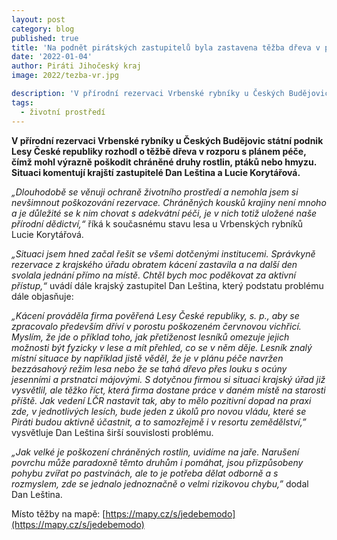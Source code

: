 ```yaml
---
layout: post
category: blog
published: true
title: 'Na podnět pirátských zastupitelů byla zastavena těžba dřeva v přírodní rezervaci Vrbenské rybníky u Českých Budějovic'
date: '2022-01-04'
author: Piráti Jihočeský kraj
image: 2022/tezba-vr.jpg

description: 'V přírodní rezervaci Vrbenské rybníky u Českých Budějovic státní podnik Lesy České republiky rozhodl o těžbě dřeva  v rozporu s plánem péče, čímž mohl výrazně poškodit chráněné druhy rostlin, ptáků nebo hmyzu. Situaci komentují krajští zastupitelé Dan Leština a Lucie Korytářová.'
tags:
  - životní prostředí
---
```

**V přírodní rezervaci Vrbenské rybníky u Českých Budějovic státní podnik Lesy České republiky rozhodl o těžbě dřeva  v rozporu s plánem péče, čímž mohl výrazně poškodit chráněné druhy rostlin, ptáků nebo hmyzu. Situaci komentují krajští zastupitelé Dan Leština a Lucie Korytářová.**

*„Dlouhodobě se věnuji ochraně životního prostředí a nemohla jsem si nevšimnout poškozování rezervace. Chráněných kousků krajiny není mnoho a je důležité se k nim chovat s adekvátní péči, je v nich totiž uložené naše přírodní dědictví,“* říká k současnému stavu lesa u Vrbenských rybníků Lucie Korytářová. 

*„Situaci jsem hned začal řešit se všemi dotčenými institucemi. Správkyně rezervace z krajského úřadu obratem kácení zastavila a na další den svolala jednání přímo na místě. Chtěl bych moc poděkovat za aktivní přístup,“* uvádí dále krajský zastupitel Dan Leština, který podstatu problému dále objasňuje:

*„Kácení prováděla firma pověřená Lesy České republiky, s. p., aby se zpracovalo především dříví v porostu poškozeném červnovou vichřicí. Myslím, že jde o příklad toho, jak přetíženost lesníků omezuje jejich možnosti být fyzicky v lese a mít přehled, co se v něm děje. Lesník znalý místní situace by například jistě věděl, že je v plánu péče navržen bezzásahový režim lesa nebo že se tahá dřevo přes louku s ocúny jesenními a prstnatci májovými. S dotyčnou firmou si situaci krajský úřad již vysvětlil, ale těžko říct, která firma dostane práce v daném místě na starosti příště. Jak vedení LČR nastavit tak, aby to mělo pozitivní dopad na praxi zde, v jednotlivých lesích, bude jeden z úkolů pro novou vládu, které se Piráti budou aktivně účastnit, a to samozřejmě i v resortu zemědělství,”* vysvětluje Dan Leština širší souvislosti problému. 

*„Jak velké je poškození chráněných rostlin, uvidíme na jaře. Narušení povrchu může paradoxně těmto druhům i pomáhat, jsou přizpůsobeny pohybu zvířat po pastvinách, ale to je potřeba dělat odborně a s rozmyslem, zde se jednalo jednoznačně o velmi rizikovou chybu,”* dodal Dan Leština.

Místo těžby na mapě: [https://mapy.cz/s/jedebemodo](https://mapy.cz/s/jedebemodo) 